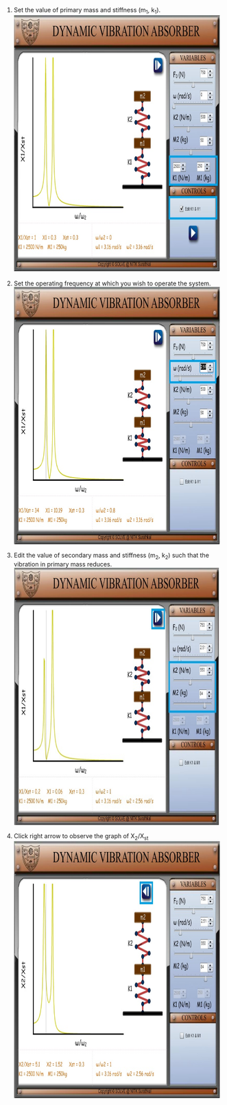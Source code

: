 1. Set the value of primary mass and stiffness (m<sub>1</sub>, k<sub>1</sub>).  
   [<img src="./images/TMD1.jpg" width="800" height="600" />](./images/TMSD1.jpg)

2. Set the operating frequency at which you wish to operate the system.  
   [<img src="./images/TMD2.jpg" width="800" height="600" />](./images/TMD2.jpg)

3. Edit the value of secondary mass and stiffness (m<sub>2</sub>, k<sub>2</sub>) such that the vibration in primary mass reduces.  
   [<img src="./images/TMD3.jpg" width="800" height="600" />](./images/TMD3.jpg)

4. Click right arrow to observe the graph of X<sub>2</sub>/X<sub>st</sub>  
   [<img src="./images/TMD4.jpg" width="800" height="600" />](./images/TMD4.jpg)
